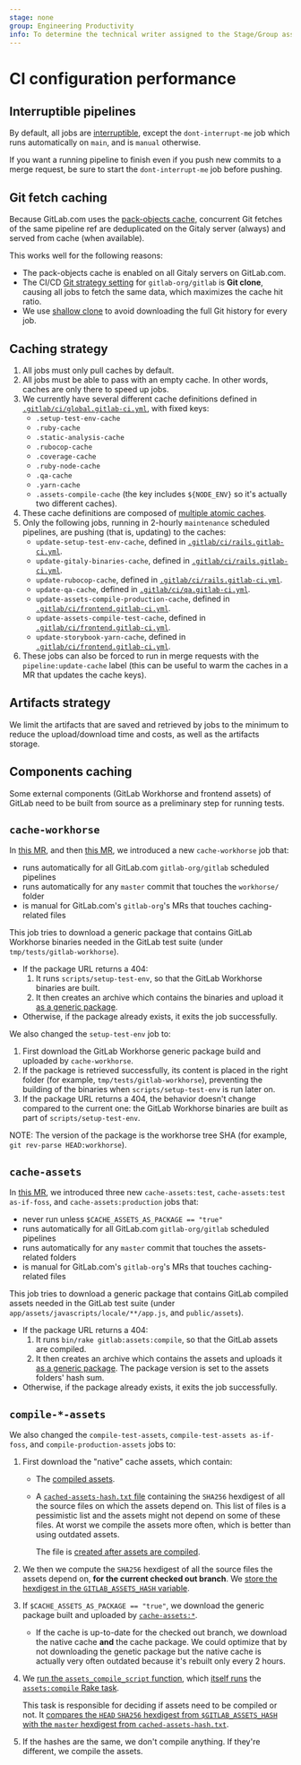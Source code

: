 ```yaml
---
stage: none
group: Engineering Productivity
info: To determine the technical writer assigned to the Stage/Group associated with this page, see https://about.gitlab.com/handbook/product/ux/technical-writing/#assignments
---
```


# CI configuration performance

## Interruptible pipelines

By default, all jobs are [interruptible](../../ci/yaml/index.md#interruptible), except the
`dont-interrupt-me` job which runs automatically on `main`, and is `manual`
otherwise.

If you want a running pipeline to finish even if you push new commits to a merge
request, be sure to start the `dont-interrupt-me` job before pushing.

## Git fetch caching

Because GitLab.com uses the [pack-objects cache](../../administration/gitaly/configure_gitaly.md#pack-objects-cache),
concurrent Git fetches of the same pipeline ref are deduplicated on
the Gitaly server (always) and served from cache (when available).

This works well for the following reasons:

- The pack-objects cache is enabled on all Gitaly servers on GitLab.com.
- The CI/CD [Git strategy setting](../../ci/pipelines/settings.md#choose-the-default-git-strategy) for `gitlab-org/gitlab` is **Git clone**,
  causing all jobs to fetch the same data, which maximizes the cache hit ratio.
- We use [shallow clone](../../ci/pipelines/settings.md#limit-the-number-of-changes-fetched-during-clone) to avoid downloading the full Git
  history for every job.

## Caching strategy

1. All jobs must only pull caches by default.
1. All jobs must be able to pass with an empty cache. In other words, caches are only there to speed up jobs.
1. We currently have several different cache definitions defined in
   [`.gitlab/ci/global.gitlab-ci.yml`](https://gitlab.com/gitlab-org/gitlab/-/blob/master/.gitlab/ci/global.gitlab-ci.yml),
   with fixed keys:
   - `.setup-test-env-cache`
   - `.ruby-cache`
   - `.static-analysis-cache`
   - `.rubocop-cache`
   - `.coverage-cache`
   - `.ruby-node-cache`
   - `.qa-cache`
   - `.yarn-cache`
   - `.assets-compile-cache` (the key includes `${NODE_ENV}` so it's actually two different caches).
1. These cache definitions are composed of [multiple atomic caches](../../ci/caching/index.md#use-multiple-caches).
1. Only the following jobs, running in 2-hourly `maintenance` scheduled pipelines, are pushing (that is, updating) to the caches:
   - `update-setup-test-env-cache`, defined in [`.gitlab/ci/rails.gitlab-ci.yml`](https://gitlab.com/gitlab-org/gitlab/-/blob/master/.gitlab/ci/rails.gitlab-ci.yml).
   - `update-gitaly-binaries-cache`, defined in [`.gitlab/ci/rails.gitlab-ci.yml`](https://gitlab.com/gitlab-org/gitlab/-/blob/master/.gitlab/ci/rails.gitlab-ci.yml).
   - `update-rubocop-cache`, defined in [`.gitlab/ci/rails.gitlab-ci.yml`](https://gitlab.com/gitlab-org/gitlab/-/blob/master/.gitlab/ci/rails.gitlab-ci.yml).
   - `update-qa-cache`, defined in [`.gitlab/ci/qa.gitlab-ci.yml`](https://gitlab.com/gitlab-org/gitlab/-/blob/master/.gitlab/ci/qa.gitlab-ci.yml).
   - `update-assets-compile-production-cache`, defined in [`.gitlab/ci/frontend.gitlab-ci.yml`](https://gitlab.com/gitlab-org/gitlab/-/blob/master/.gitlab/ci/frontend.gitlab-ci.yml).
   - `update-assets-compile-test-cache`, defined in [`.gitlab/ci/frontend.gitlab-ci.yml`](https://gitlab.com/gitlab-org/gitlab/-/blob/master/.gitlab/ci/frontend.gitlab-ci.yml).
   - `update-storybook-yarn-cache`, defined in [`.gitlab/ci/frontend.gitlab-ci.yml`](https://gitlab.com/gitlab-org/gitlab/-/blob/master/.gitlab/ci/frontend.gitlab-ci.yml).
1. These jobs can also be forced to run in merge requests with the `pipeline:update-cache` label (this can be useful to warm the caches in a MR that updates the cache keys).

## Artifacts strategy

We limit the artifacts that are saved and retrieved by jobs to the minimum to reduce the upload/download time and costs, as well as the artifacts storage.

## Components caching

Some external components (GitLab Workhorse and frontend assets) of GitLab need to be built from source as a preliminary step for running tests.

## `cache-workhorse`

In [this MR](https://gitlab.com/gitlab-org/gitlab/-/merge_requests/79766), and then
[this MR](https://gitlab.com/gitlab-org/gitlab/-/merge_requests/96297),
we introduced a new `cache-workhorse` job that:

- runs automatically for all GitLab.com `gitlab-org/gitlab` scheduled pipelines
- runs automatically for any `master` commit that touches the `workhorse/` folder
- is manual for GitLab.com's `gitlab-org`'s MRs that touches caching-related files

This job tries to download a generic package that contains GitLab Workhorse binaries needed in the GitLab test suite (under `tmp/tests/gitlab-workhorse`).

- If the package URL returns a 404:
   1. It runs `scripts/setup-test-env`, so that the GitLab Workhorse binaries are built.
   1. It then creates an archive which contains the binaries and upload it [as a generic package](https://gitlab.com/gitlab-org/gitlab/-/packages/).
- Otherwise, if the package already exists, it exits the job successfully.

We also changed the `setup-test-env` job to:

1. First download the GitLab Workhorse generic package build and uploaded by `cache-workhorse`.
1. If the package is retrieved successfully, its content is placed in the right folder (for example, `tmp/tests/gitlab-workhorse`), preventing the building of the binaries when `scripts/setup-test-env` is run later on.
1. If the package URL returns a 404, the behavior doesn't change compared to the current one: the GitLab Workhorse binaries are built as part of `scripts/setup-test-env`.

NOTE:
The version of the package is the workhorse tree SHA (for example, `git rev-parse HEAD:workhorse`).

## `cache-assets`

In [this MR](https://gitlab.com/gitlab-org/gitlab/-/merge_requests/96297),
we introduced three new `cache-assets:test`, `cache-assets:test as-if-foss`,
and `cache-assets:production` jobs that:

- never run unless `$CACHE_ASSETS_AS_PACKAGE == "true"`
- runs automatically for all GitLab.com `gitlab-org/gitlab` scheduled pipelines
- runs automatically for any `master` commit that touches the assets-related folders
- is manual for GitLab.com's `gitlab-org`'s MRs that touches caching-related files

This job tries to download a generic package that contains GitLab compiled assets
needed in the GitLab test suite (under `app/assets/javascripts/locale/**/app.js`,
and `public/assets`).

- If the package URL returns a 404:
  1. It runs `bin/rake gitlab:assets:compile`, so that the GitLab assets are compiled.
  1. It then creates an archive which contains the assets and uploads it [as a generic package](https://gitlab.com/gitlab-org/gitlab/-/packages/).
     The package version is set to the assets folders' hash sum.
- Otherwise, if the package already exists, it exits the job successfully.

## `compile-*-assets`

We also changed the `compile-test-assets`, `compile-test-assets as-if-foss`,
and `compile-production-assets` jobs to:

1. First download the "native" cache assets, which contain:
   - The [compiled assets](https://gitlab.com/gitlab-org/gitlab/-/blob/a6910c9086bb28e553f5e747ec2dd50af6da3c6b/.gitlab/ci/global.gitlab-ci.yml#L86-87).
   - A [`cached-assets-hash.txt` file](https://gitlab.com/gitlab-org/gitlab/-/blob/a6910c9086bb28e553f5e747ec2dd50af6da3c6b/.gitlab/ci/global.gitlab-ci.yml#L85)
     containing the `SHA256` hexdigest of all the source files on which the assets depend on.
     This list of files is a pessimistic list and the assets might not depend on
     some of these files. At worst we compile the assets more often, which is better than
     using outdated assets.

     The file is [created after assets are compiled](https://gitlab.com/gitlab-org/gitlab/-/blob/a6910c9086bb28e553f5e747ec2dd50af6da3c6b/.gitlab/ci/frontend.gitlab-ci.yml#L83).
1. We then we compute the `SHA256` hexdigest of all the source files the assets depend on, **for the current checked out branch**. We [store the hexdigest in the `GITLAB_ASSETS_HASH` variable](https://gitlab.com/gitlab-org/gitlab/-/blob/a6910c9086bb28e553f5e747ec2dd50af6da3c6b/.gitlab/ci/frontend.gitlab-ci.yml#L27).
1. If `$CACHE_ASSETS_AS_PACKAGE == "true"`, we download the generic package built and uploaded by [`cache-assets:*`](#cache-assets).
   - If the cache is up-to-date for the checked out branch, we download the native cache
     **and** the cache package. We could optimize that by not downloading
     the genetic package but the native cache is actually very often outdated because it's
     rebuilt only every 2 hours.
1. We [run the `assets_compile_script` function](https://gitlab.com/gitlab-org/gitlab/-/blob/a6910c9086bb28e553f5e747ec2dd50af6da3c6b/.gitlab/ci/frontend.gitlab-ci.yml#L35),
   which [itself runs](https://gitlab.com/gitlab-org/gitlab/-/blob/c023191ef412e868ae957f3341208a41ca678403/scripts/utils.sh#L76)
   the [`assets:compile` Rake task](https://gitlab.com/gitlab-org/gitlab/-/blob/c023191ef412e868ae957f3341208a41ca678403/lib/tasks/gitlab/assets.rake#L80-109).

   This task is responsible for deciding if assets need to be compiled or not.
   It [compares the `HEAD` `SHA256` hexdigest from `$GITLAB_ASSETS_HASH` with the `master` hexdigest from `cached-assets-hash.txt`](https://gitlab.com/gitlab-org/gitlab/-/blob/c023191ef412e868ae957f3341208a41ca678403/lib/tasks/gitlab/assets.rake#L86).
1. If the hashes are the same, we don't compile anything. If they're different, we compile the assets.
